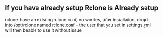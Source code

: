 ## If you have already setup Rclone is Already setup
rclone:
	have an existing rclone.conf, no worries, after installation, drop it into /opt/rclone named rclone.conf - the user that you set in settings.yml will then beable to use it without issue
